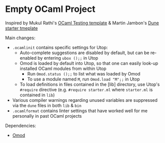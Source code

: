 # Empty OCaml Project

Inspired by Mukul Rathi's [OCaml Testing template](https://github.com/mukul-rathi/ocaml-testing-template/tree/master) & Martin Jambon's [Dune starter tmeplate](https://github.com/mjambon/dune-starter/tree/master)

Main changes:
- `.ocamlinit` contains specific settings for Utop: 
  - Auto-complete suggestions are disabled by default, but can be re-enabled 
    by entering `ubox ();;` in Utop
  - Omod is loaded by default into Utop, so that one can easily look-up 
    installed OCaml modules from within Utop
    - Run `Omod.status ();;` to list what was loaded by Omod
    - To use a module named `M`, run `Omod.load "M";;` in Utop
  - To load definitions in files contained in the [lib] directory, 
    use Utop's `#require` directive 
    (e.g. `#require starter.ml` where `starter.ml` is contained in `lib`)
- Various compiler warnings regarding unused variables are suppressed
  via the `dune` files in both `lib` & `bin`
- `.ocamlformat` contains linter settings that have worked well for me personally
  in past OCaml projects

Dependencies:
- [Omod](https://github.com/dbuenzli/omod)